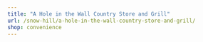 ```yaml
---
title: "A Hole in the Wall Country Store and Grill"
url: /snow-hill/a-hole-in-the-wall-country-store-and-grill/
shop: convenience
---
```

